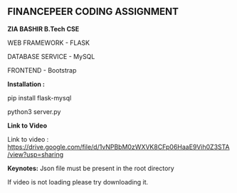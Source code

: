 ## FINANCEPEER CODING ASSIGNMENT

**ZIA BASHIR B.Tech CSE**

WEB FRAMEWORK - FLASK  

DATABASE SERVICE - MySQL  

FRONTEND - Bootstrap

**Installation :**

pip install flask-mysql  

python3 server.py

**Link to Video**  

Link to video : https://drive.google.com/file/d/1vNPBbM0zWXVK8CFp06HaaE9Vih0Z3STA/view?usp=sharing

**Keynotes:**
Json file must be present in the root directory  

If video is not loading please try downloading it.
